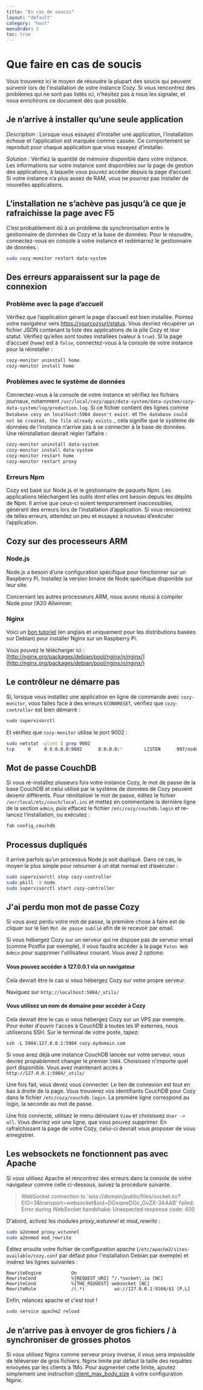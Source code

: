 ```yaml
---
title: "En cas de soucis"
layout: "default"
category: "host"
menuOrder: 2
toc: true
---
```


# Que faire en cas de soucis

Vous trouverez ici le moyen de résoudre la plupart des soucis qui peuvent survenir lors de l’installation de votre instance Cozy. Si vous rencontrez des problèmes qui ne sont pas listés ici, n’hésitez pas à nous les signaler, et nous enrichirons ce document dès que possible.

## Je n’arrive à installer qu’une seule application

*Description :* Lorsque vous essayez d’installer une application, l’installation
échoue et l’application est marquée comme cassée. Ce comportement se reproduit
pour chaque application que vous essayez d’installer.

*Solution :* Vérifiez la quantité de mémoire disponible dans votre instance. Les
informations sur votre instance sont disponibles sur la page de gestion des
applications, à laquelle vous pouvez accéder depuis la page d’accueil. Si votre
instance n’a plus assez de RAM, vous ne pourrez pas installer de nouvelles
applications.

## L’installation ne s’achève pas jusqu’à ce que je rafraichisse la page avec F5

C’est probablement dû à un problème de synchronisation entre le gestionnaire de
données de Cozy et la base de données. Pour le résoudre, connectez-vous en
console à votre instance et redémarrez le gestionnaire de données :

```bash
sudo cozy-monitor restart data-system
```

## Des erreurs apparaissent sur la page de connexion

### Problème avec la page d’accueil

Vérifiez que l’application gérant la page d’accueil est bien installée.
Pointez votre navigateur vers
[https://yourcozyurl/status](https://yourcozyurl/status).  Vous devriez
récupérer un fichier JSON contenant la liste des applications de la pile Cozy
et leur statut.  Vérifiez qu’elles sont toutes installées (valeur à `true`).
Si la page d’accueil (`home`) est à `false`, connectez-vous à la console de
votre instance pour la réinstaller :

```bash
cozy-monitor uninstall home
cozy-monitor install home
```

### Problèmes avec le système de données

Connectez-vous à la console de votre instance et vérifiez les fichiers journaux,
notamment `/usr/local/cozy/apps/data-system/data-system/cozy-data-system/log/production.log`.
Si ce fichier contient des lignes comme `Database cozy on localhost:5984
doesn't exist.` et `The database could not be created, the file already exists.`,
cela signifie que le système de données de l’instance n’arrive pas à se connecter
à la base de données. Une réinstallation devrait régler l’affaire :

```bash
cozy-monitor uninstall data-system
cozy-monitor install data-system
cozy-monitor restart home
cozy-monitor restart proxy
```

### Erreurs Npm

Cozy est basé sur Node.js et le gestionnaire de paquets Npm. Les applications
téléchargent les outils dont elles ont besoin depuis les dépôts de Npm. Il
arrive que ceux-ci soient temporairement inaccessibles, générant des erreurs
lors de l’installation d’application. Si vous rencontrez de telles erreurs,
attendez un peu et essayez à nouveau d’exécuter l’application.


## Cozy sur des processeurs ARM

### Node.js

Node.js a besoin d’une configuration spécifique pour fonctionner sur un
Raspberry Pi. Installez la version binaire de Node spécifique disponible
sur leur site.

Concernant les autres processeurs ARM, nous avons réussi à compiler Node pour
l’A20 Allwinner.


### Nginx

Voici un [bon tutoriel](http://virtualitblog.blogspot.fr/2013/05/install-nginx-141-raspberry-pi.html)
(en anglais et uniquement pour les distributions basées sur Debian) pour
installer Nginx sur un Raspberry Pi.

Vous pouvez le télécharger ici : [http://nginx.org/packages/debian/pool/nginx/n/nginx/](http://nginx.org/packages/debian/pool/nginx/n/nginx/)


## Le contrôleur ne démarre pas

Si, lorsque vous installez une application en ligne de commande avec `cozy-monitor`,
vous faites face à des erreurs `ECONNRESET`, vérifiez que `cozy-controller` est
bien démarré :

```bash
sudo supervisorctl
```

Et vérifiez que `cozy-monitor` utilise le port 9002 :

```bash
sudo netstat -plunt | grep 9002
tcp     0     0 0.0.0.0:9002      0.0.0.0:*        LISTEN      997/node
```


## Mot de passe CouchDB

Si vous ré-installez plusieurs fois votre instance Cozy, le mot de passe de la
base CouchDB et celui utilisé par le système de données de Cozy peuvent devenir
différents. Pour réinitialiser le mot de passe, éditez le fichier
`/usr/local/etc/couch/local.ini` et mettez en commentaire la dernière ligne
de la section `admin`, puis effacez le fichier `/etc/cozy/couchdb.login` et
re-lancez l’installation, ou exécutez :

```bash
fab config_couchdb
```

## Processus dupliqués

Il arrive parfois qu’un processus Node.js soit dupliqué. Dans ce cas, le moyen
le plus simple pour retourner à un état normal est d’exécuter :

```bash
sudo supervisorctl stop cozy-controller
sudo pkill -9 node
sudo supervisorctl start cozy-controller
```

## J'ai perdu mon mot de passe Cozy

Si vous avez perdu votre mot de passe, la première chose à faire est de cliquer sur le lien `Mot de passe oublié` afin de le recevoir par email.

Si vous hébergez Cozy sur un serveur qui ne dispose pas de serveur email (comme Postfix par exemple), il vous faudra accéder à la page `Futon Web Admin` pour supprimer l'utilisateur courant. Vous avez 2 options:

#### Vous pouvez accéder à 127.0.0.1 via un navigateur

Cela devrait être le cas si vous hébergez Cozy sur votre propre serveur.

Naviguez sur `http://localhost:5984/_utils/`

#### Vous utilisez un nom de domaine pour accéder à Cozy

Cela devrait être le cas si vous hébergez Cozy sur un VPS par exemple.
Pour éviter d'ouvrir l'accès à CouchDB à toutes les IP externes, nous utiliserons SSH.
Sur le terminal de votre poste, tapez:

```
ssh -L 5984:127.0.0.1:5984 cozy.mydomain.com
```

Si vous avez déjà une instance CouchDB lancée sur votre serveur, vous devrez propablement changer le premier `5984`. Choisissez n'importe quel port disponible.
Vous avez maintenant accès à `http://127.0.0.1:5984/_utils/`

Une fois fait, vous devez vous connecter. Le lien de connexion est tout en bas à droite de la page. Vous trouverez vos identifiants CouchDB pour Cozy dans le fichier `/etc/cozy/couchdb.login`. La première ligne correspond au login, la seconde au mot de passe.

Une fois connecté, utilisez le menu déroulant `View` et choisissez `User -> all`. Vous devriez voir une ligne, que vous pouvez supprimer.
En rafraîchissant la page de votre Cozy, celui-ci devrait vous proposer de vous enregistrer.

## Les websockets ne fonctionnent pas avec Apache

Si vous utilisez Apache et rencontrez des erreurs dans la console de votre navigateur comme celle ci-dessous, suivez la procédure suivante.

> WebSocket connection to 'wss://domain/public/files/socket.io/?EIO=3&transport=websocket&sid=DGvqewDGc_GvZX-3AAAB' failed: Error during WebSocket handshake: Unexpected response code: 400

D'abord, activez les modules *proxy_wstunnel* et *mod_rewrite* :

```bash
sudo a2enmod proxy_wstunnel
sudo a2enmod mod_rewrite
```

 Éditez ensuite votre fichier de configuration apache (`/etc/apache2/sites-available/cozy.conf` par défaut pour l'installation Debian par exemple) et insérez les lignes suivantes :

```apache-config
RewriteEngine           On
RewriteCond             %{REQUEST_URI} ^/.*socket\.io [NC]
RewriteCond             %{THE_REQUEST} websocket [NC]
RewriteRule             /(.*)           ws://127.0.0.1:9104/$1 [P,L]
```

 Enfin, relancez apache et c'est tout !

```bash
sudo service apache2 reload
```

## Je n’arrive pas à envoyer de gros fichiers / à synchroniser de grosses photos

Si vous utilisez Nginx comme serveur proxy inverse, il vous sera impossible de téléverser de gros fichiers. Nginx limite par défaut la taille des requêtes envoyées par les clients à 1Mo. Pour augmenter cette limite, ajoutez simplement une instruction [client_max_body_size](http://nginx.org/en/docs/http/ngx_http_core_module.html#client_max_body_size) à votre configuration Nginx.


